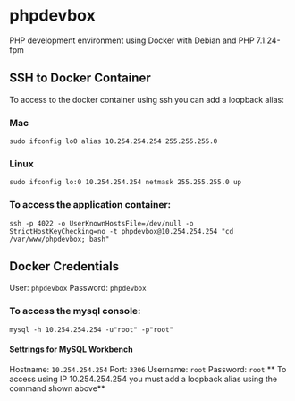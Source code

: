 # phpdevbox
PHP development environment using Docker with Debian and PHP 7.1.24-fpm

## SSH to Docker Container
To access to the docker container using ssh you can add a loopback alias:

### Mac
```
sudo ifconfig lo0 alias 10.254.254.254 255.255.255.0
```

### Linux
```
sudo ifconfig lo:0 10.254.254.254 netmask 255.255.255.0 up
```

### To access the application container:
```
ssh -p 4022 -o UserKnownHostsFile=/dev/null -o StrictHostKeyChecking=no -t phpdevbox@10.254.254.254 "cd /var/www/phpdevbox; bash"
```

## Docker Credentials
User: `phpdevbox`
Password: `phpdevbox`


### To access the mysql console:
```
mysql -h 10.254.254.254 -u"root" -p"root"
```

#### Settrings for MySQL Workbench
Hostname: `10.254.254.254`
Port: `3306`
Username: `root`
Password: `root`
** To access using IP 10.254.254.254 you must add a loopback alias using the command shown above**
